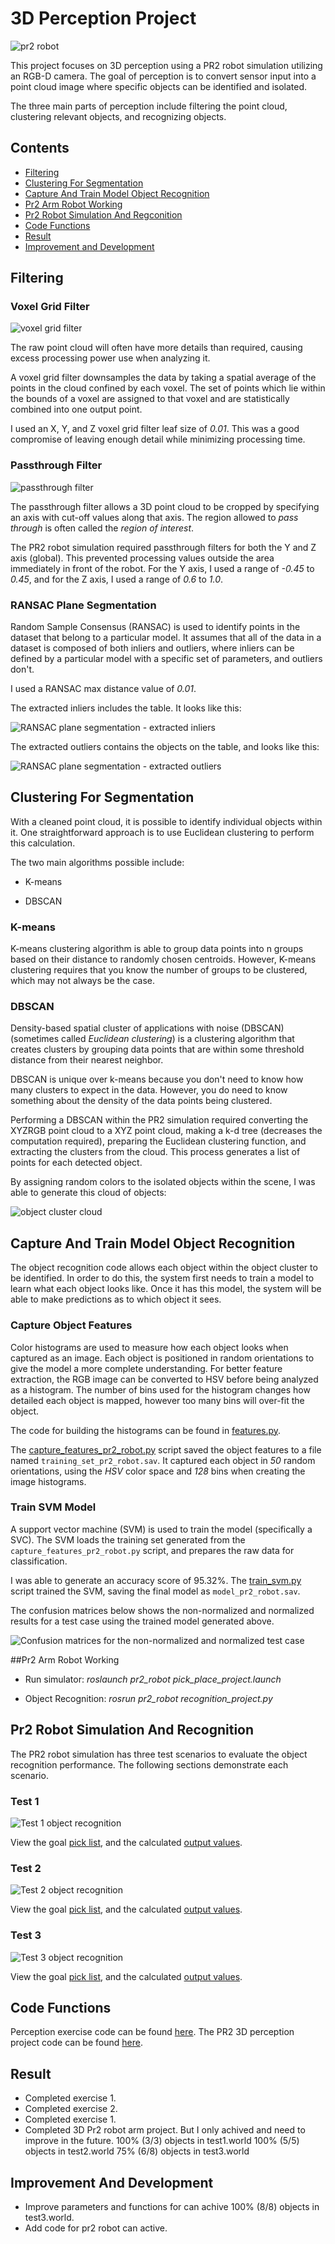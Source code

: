 [//]: # (Image References)
[pr2_robot]: ./misc_image/pr2_robot.png
[voxel_grid_filter]: ./misc_image/voxel_filter.png
[passthrough_filter]: ./misc_image/passthrough_filter.png
[extracted_inliers]: ./misc_image/extracted_inliers.png
[extracted_outliers]: ./misc_image/extracted_outliers.png
[object_cluster_cloud]: ./misc_image/object_cluster_cloud.png
[confusion_matrices]: ./misc_image/accuracy_pr2.png
[test_1_object_recognition]: ./misc_image/test1_recognition.png
[test_2_object_recognition]: ./misc_image/test2_recognition.png
[test_3_object_recognition]: ./misc_image/test3_recognition.png

# 3D Perception Project

![pr2 robot][pr2_robot]

This project focuses on 3D perception using a PR2 robot simulation utilizing an RGB-D camera. The goal of perception is to convert sensor input into a point cloud image where specific objects can be identified and isolated.

The three main parts of perception include filtering the point cloud, clustering relevant objects, and recognizing objects.

## Contents

- [Filtering](#filtering)
- [Clustering For Segmentation](#clustering-for-segmentation)
- [Capture And Train Model Object Recognition](#capture-and-train-model-object-recognition)
- [Pr2 Arm Robot Working](#pr2-arm-robot-working)
- [Pr2 Robot Simulation And Regconition](#pr2-robot-simulation-and-recognition)
- [Code Functions](#code-functions)
- [Result](#result)
- [Improvement and Development](#improvement-and-development)


## Filtering

### Voxel Grid Filter

![voxel grid filter][voxel_grid_filter]

The raw point cloud will often have more details than required, causing excess processing power use when analyzing it.

A voxel grid filter downsamples the data by taking a spatial average of the points in the cloud confined by each voxel. The set of points which lie within the bounds of a voxel are assigned to that voxel and are statistically combined into one output point.

I used an X, Y, and Z voxel grid filter leaf size of *0.01*. This was a good compromise of leaving enough detail while minimizing processing time.

### Passthrough Filter

![passthrough filter][passthrough_filter]

The passthrough filter allows a 3D point cloud to be cropped by specifying an axis with cut-off values along that axis. The region allowed to *pass through* is often called the *region of interest*.

The PR2 robot simulation required passthrough filters for both the Y and Z axis (global). This prevented processing values outside the area immediately in front of the robot. For the Y axis, I used a range of *-0.45* to *0.45*, and for the Z axis, I used a range of *0.6* to *1.0*.

### RANSAC Plane Segmentation

Random Sample Consensus (RANSAC) is used to identify points in the dataset that belong to a particular model. It assumes that all of the data in a dataset is composed of both inliers and outliers, where inliers can be defined by a particular model with a specific set of parameters, and outliers don't.

I used a RANSAC max distance value of *0.01*.

The extracted inliers includes the table. It looks like this:

![RANSAC plane segmentation - extracted inliers][extracted_inliers]

The extracted outliers contains the objects on the table, and looks like this:

![RANSAC plane segmentation - extracted outliers][extracted_outliers]

## Clustering For Segmentation

With a cleaned point cloud, it is possible to identify individual objects within it. One straightforward approach is to use Euclidean clustering to perform this calculation.

The two main algorithms possible include:

- K-means

- DBSCAN

### K-means

K-means clustering algorithm is able to group data points into n groups based on their distance to randomly chosen centroids. However, K-means clustering requires that you know the number of groups to be clustered, which may not always be the case.

### DBSCAN

Density-based spatial cluster of applications with noise (DBSCAN) (sometimes called *Euclidean clustering*) is a clustering algorithm that creates clusters by grouping data points that are within some threshold distance from their nearest neighbor.

DBSCAN is unique over k-means because you don't need to know how many clusters to expect in the data. However, you do need to know something about the density of the data points being clustered.

Performing a DBSCAN within the PR2 simulation required converting the XYZRGB point cloud to a XYZ point cloud, making a k-d tree (decreases the computation required), preparing the Euclidean clustering function, and extracting the clusters from the cloud. This process generates a list of points for each detected object.

By assigning random colors to the isolated objects within the scene, I was able to generate this cloud of objects:

![object cluster cloud][object_cluster_cloud]

## Capture And Train Model Object Recognition

The object recognition code allows each object within the object cluster to be identified. In order to do this, the system first needs to train a model to learn what each object looks like. Once it has this model, the system will be able to make predictions as to which object it sees.

### Capture Object Features

Color histograms are used to measure how each object looks when captured as an image. Each object is positioned in random orientations to give the model a more complete understanding. For better feature extraction, the RGB image can be converted to HSV before being analyzed as a histogram. The number of bins used for the histogram changes how detailed each object is mapped, however too many bins will over-fit the object.

The code for building the histograms can be found in [features.py](pr2_robot_project/src/sensor_stick/src/sensor_stick/features.py).

The [capture_features_pr2_robot.py](pr2_robot_project/src/sensor_stick/scripts/capture_features_pr2_robot.py) script saved the object features to a file named `training_set_pr2_robot.sav`. It captured each object in *50* random orientations, using the *HSV* color space and *128* bins when creating the image histograms.

### Train SVM Model

A support vector machine (SVM) is used to train the model (specifically a SVC). The SVM loads the training set generated from the `capture_features_pr2_robot.py` script, and prepares the raw data for classification.

I was able to generate an accuracy score of 95.32%. The [train_svm.py](pr2_robot_project/src/RoboND_Perception_Project/pr2_robot/scripts/train_svm.py) script trained the SVM, saving the final model as `model_pr2_robot.sav`.

The confusion matrices below shows the non-normalized and normalized results for a test case using the trained model generated above.

![Confusion matrices for the non-normalized and normalized test case][confusion_matrices]

##Pr2 Arm Robot Working

- Run simulator:
    *roslaunch pr2_robot pick_place_project.launch*

- Object Recognition:
     *rosrun pr2_robot recognition_project.py*

## Pr2 Robot Simulation And Recognition

The PR2 robot simulation has three test scenarios to evaluate the object recognition performance. The following sections demonstrate each scenario.

### Test 1

![Test 1 object recognition][test_1_object_recognition]

View the goal [pick list](pr2_robot_project/src/RoboND_Perception_Project/pr2_robot/config/pick_list_1.yaml), and the calculated [output values](pr2_robot_project/output_1.yaml).

### Test 2

![Test 2 object recognition][test_2_object_recognition]

View the goal [pick list](pr2_robot_project/src/RoboND_Perception_Project/pr2_robot/config/pick_list_2.yaml), and the calculated [output values](pr2_robot_project/output_2.yaml).

### Test 3

![Test 3 object recognition][test_3_object_recognition]

View the goal [pick list](pr2_robot_project/src/RoboND_Perception_Project/pr2_robot/config/pick_list_3.yaml), and the calculated [output values](pr2_robot_project/output_3.yaml).

## Code Functions

Perception exercise code can be found [here](RoboND_Perception_Exercises).
The PR2 3D perception project code can be found [here](pr2_robot_project\src).

## Result
- Completed exercise 1.
- Completed exercise 2.
- Completed exercise 1.
- Completed 3D Pr2 robot arm project. But I only achived and need to improve in the future.
		100% (3/3) objects in test1.world
		100% (5/5) objects in test2.world
		75% (6/8) objects in test3.world

## Improvement And Development

- Improve parameters and functions for can achive 100% (8/8) objects in test3.world.
- Add code for pr2 robot can active. 